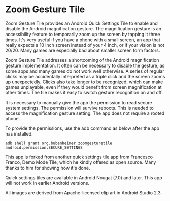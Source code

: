 # Zoom Gesture Tile

Zoom Gesture Tile provides an Android Quick Settings Tile to enable and disable the Android magnification gesture. The magnification gesture is an accessibility feature to temporarily zoom up the screen by tapping it three times. It's very useful if you have a phone with a small screen, an app that really expects a 10 inch screen instead of your 4 inch, or if your vision is not 20/20. Many games are especially bad about smaller screen form factors.

Zoom Gesture Tile addresses a shortcoming of the Android magnification gesture implementation. It often can be necessary to disable the gesture, as some apps and many games do not work well otherwise. A series of regular clicks may be accidentally interpreted as a triple click and the screen zooms up unexpectedly. Clicks also take longer to be recognized, which can make games unplayable, even if they would benefit from screen magnification at other times. The tile makes it easy to switch gesture recognition on and off.

It is necessary to manually give the app the permission to read secure system settings. The permission will survive reboots. This is needed to access the magnification gesture setting. The app does not require a rooted phone.

To provide the permissions, use the adb command as below after the app has installed.

    adb shell grant org.bubenheimer.zoomgesturetile android.permission.SECURE_SETTINGS

This app is forked from another quick settings tile app from Francesco Franco, Demo Mode Tile, which he kindly offered as open source. Many thanks to him for showing how it's done.

Quick settings tiles are available in Android Nougat (7.0) and later. This app will not work in earlier Android versions.

All images are derived from Apache-licensed clip art in Android Studio 2.3.
